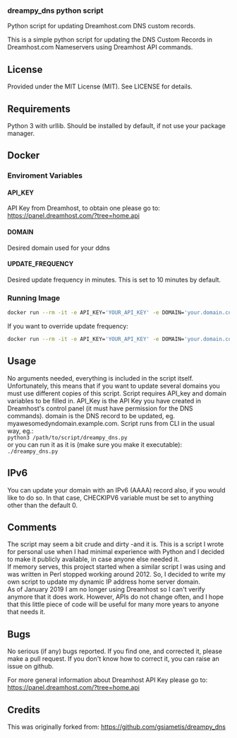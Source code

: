 ### dreampy_dns python script
Python script for updating Dreamhost.com DNS custom records.

This is a simple python script for updating the
DNS Custom Records in Dreamhost.com Nameservers using
Dreamhost API commands.

## License
Provided under the MIT License (MIT). See LICENSE for details.

## Requirements

Python 3 with urllib. Should be installed by default, if not use your package manager.

## Docker
### Enviroment Variables
#### API_KEY
API Key from Dreamhost, to obtain one please go to: https://panel.dreamhost.com/?tree=home.api
#### DOMAIN 
Desired domain used for your ddns
#### UPDATE_FREQUENCY
Desired update frequency in minutes. This is set to 10 minutes by default.

### Running Image
```bash
docker run --rm -it -e API_KEY='YOUR_API_KEY' -e DOMAIN='your.domain.com' --name dreampy-dns doitandbedone/dreampy
```
If you want to override update frequency:
```bash
docker run --rm -it -e API_KEY='YOUR_API_KEY' -e DOMAIN='your.domain.com' -e UPDATE_FREQUENCY='15' --name dreampy-dns doitandbedone/dreampy
```

## Usage

No arguments needed, everything is included in the script itself. Unfortunately, this means that if you want to update several domains you must use different copies of this script.
Script requires API_key and domain variables to be filled in. API_Key is the
API Key you have created in Dreamhost's control panel (it must have permission
for the DNS commands). domain is the DNS record to be updated, eg.
myawesomedyndomain.example.com.
Script runs from CLI in the usual way, eg.:  
`python3 /path/to/script/dreampy_dns.py`  
or you can run it as it is (make sure you make it executable):  
`./dreampy_dns.py`

## IPv6

You can update your domain with an IPv6 (AAAA) record also, if you would like to do so.
In that case, CHECKIPV6 variable must be set to anything other than the default 0.

## Comments

The script may seem a bit crude and dirty -and it is. This is a script I wrote for personal use
when I had minimal experience with Python and I decided to make it publicly available, in case anyone else needed it.  
If memory serves, this project started when a similar script I was using and was written in Perl stopped working around 2012. So, I decided to write my own script to update my dynamic IP address home server domain.  
As of January 2019 I am no longer using Dreamhost so I can't verify anymore that it does work. However, APIs do not change often, and I hope that this little piece of code will be useful for many more years to anyone that needs it.

## Bugs
No serious (if any) bugs reported. If you find one, and corrected it, please make a pull request. If you don't know how to correct it, you can raise an issue on github.

For more general information about Dreamhost API Key please go to:
https://panel.dreamhost.com/?tree=home.api

## Credits
This was originally forked from:
https://github.com/gsiametis/dreampy_dns
